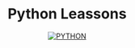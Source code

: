 <div align="center">
  
# Python Leassons

[![PYTHON](https://img.shields.io/badge/Python-3776AB?style=for-the-badge&logo=python&logoColor=white)](https://www.python.org/)

</div>
